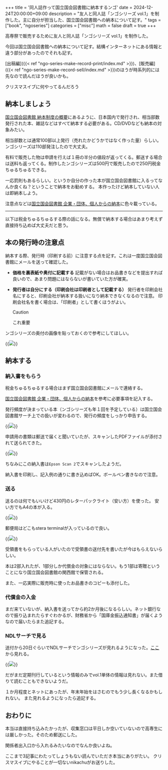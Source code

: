 +++
title = '同人誌作って国立国会図書館に納本するンゴ'
date = 2024-12-24T20:00:00+09:00
description = "友人と同人誌「ンゴシリーズ vol.1」を制作した。主に自分が担当した、国立国会図書館への納本について記す。"
tags = ["book", "ngoseries"]
categories = ["misc"]
math = false
draft = true
+++

高専祭で販売するために友人と同人誌「ンゴシリーズ vol.1」を制作した。

今回は国立国会図書館への納本について記す。結構インターネットにある情報と違う部分があったのでそれも記す。

[出稿編]({{< ref "ngo-series-make-record-print/index.md" >}})、[販売編]({{< ref "ngo-series-make-record-sell/index.md" >}})のほうが時系列的には先なので読んだほうが良いかも。

クリスマスイブに何やってるんだろう

## 納本しましょう

[国立国会図書館 納本制度の概要](https://www.ndl.go.jp/jp/collect/deposit/outline.html)にあるように、日本国内で発行され、相当部数発行された本、雑誌などはすべて納本する必要がある。CD/DVDなども納本の対象みたい。

相当部数とは通常100部以上発行（売れたかどうかではなく作った量）らしい。ンゴシリーズは110部発注したので大丈夫。

有料で販売した物は申請を行えば１冊の半分の値段が返ってくる。郵送する場合は送料も返ってくる。制作したンゴシリーズは500円で販売したので250円税金ちゅるちゅるできる。

一応罰則もあるらしい。というか自分の作った本が国立国会図書館に入るってなんか良くね？ということで納本をお勧めする。
本作ったけど納本していない人は即納本しよう。

注意点などは[国立国会図書館 企業・団体、個人からの納本](https://www.ndl.go.jp/jp/collect/deposit/qa05.html)に色々載っている。

---

以下は税金ちゅるちゅるする際の話になる。無償で納本する場合はあまり考えず直接持ち込めば大丈夫だと思う。

## 本の発行時の注意点
納本する際、発行時（印刷する前）に注意する点を記す。これは一度国立国会図書館にメールを送って確認した。

- **価格を裏表紙や奥付に記載する**
    記載がない場合はお品書きなどを提出すれば良いので、あまり問題にはならないが書いていた方が確実。

- **発行者は自分にする（印刷会社は印刷者として記載する）**
    発行者を印刷会社名にすると、印刷会社が納本する扱いになり納本できなくなるので注意。
    印刷会社名を書く場合は、「印刷者」として書くほうがよい。
    > [!CAUTION]
    > これ重要

ンゴシリーズの奥付の画像を貼っておくので参考にしてほしい。

{{<image src="okuduke.png" w="550" caption="奥付" >}}

## 納本する

### 納入書をもらう
税金ちゅるちゅるする場合はまず国立国会図書館にメールで連絡する。

[国立国会図書館 企業・団体、個人からの納本](https://www.ndl.go.jp/jp/collect/deposit/qa05.html)を参考に必要事項を記入する。

発行頻度が決まっている本（ンゴシリーズも年１回を予定している）は国立国会図書館サーチ上での扱いが変わるので、発行の頻度をしっかり申告する。

{{<image src="nenkan.png" w="400" caption="年間はそのように表示される" >}}

申請用の書類は郵送で届くと聞いていたが、スキャンしたPDFファイルが添付されて送られてきた。

{{<image src="nounyuu.png" w="400" caption="添付ファイル" >}}

ちなみにこの納入書は`Epson Scan 2`でスキャンしたようだ。

納入書を印刷し、記入例の通りに書き込めばOK。ボールペン書きなので注意。

### 送る
送るのは何でもいいけど430円のレターパックライト（安い方）を使った。
安い方でもA4の本が入る。

{{<image src="letterpack.png" w="400" caption="https://www.youtube.com/watch?v=ejR2h3wcc3o" >}}

郵便局はどこもstera terminalが入っているので良い。

{{<image src="soufu.png" w="500" caption="レターパックに詰めたもの" >}}

受領書をもらっている人がいたので受領書の送付先を書いたが今はもらえないらしい。

本は2部入れたが、1部分しか代償金の対象にはならない。もう1部は寄贈ということになり国立国会図書館の関西館で保管される。

また、一応実際に販売時に使ったお品書きのコピーも添付した。

### 代償金の入金
まだ来ていないが、納入書を送ってから約2か月後になるらしい。ネット銀行なので振り込まれたらすぐわかるが、財務省から「国庫金振込通知書」が届くようなので届いたらまた追記する。

### NDLサーチで見る
送付から20日ぐらいでNDLサーチでンゴシリーズが見れるようになった。[ここ](https://ndlsearch.ndl.go.jp/books/R100000002-I033823887)から見れる。

{{<image src="ndl_ngo.png" w="500" caption="ンゴシリーズの情報" >}}

だがまだ定期刊行しているという情報のみでvol.1単体の情報は見れない。また借りて読むこともできないようだ。

１か月程度とネットにあったが、年末年始をはさむのでもう少し長くなるかもしれない。
また見れるようになったら追記する。

## おわりに
本当は直接持ち込みたかったが、収集窓口は平日しか空いていないので高専生には厳しかった。そのため郵送にした。

関係者出入口から入れるみたいなのでなんか良いよね。

ここまで3記事にわたってしょうもない読んでいただき本当にありがたい。
クリスマスイブにやることが一切ないnikachuがお送りした。
<!-- ABEMAでやってるSchool Days見てる -->
